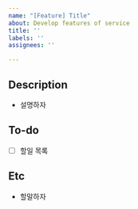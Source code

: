 ```yaml
---
name: "[Feature] Title"
about: Develop features of service
title: ''
labels: ''
assignees: ''

---
```


## Description
- 설명하자

## To-do
- [ ] 할일 목록

## Etc
- 할말하자
